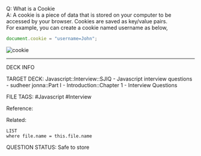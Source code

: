 Q: What is a Cookie  
A: A cookie is a piece of data that is stored on your computer to be accessed by your browser. Cookies are saved as key/value pairs.  
For example, you can create a cookie named username as below,
```javascript
document.cookie = "username=John";
```
![cookie](../../../../images/cookie.png)
<!--ID: 1693596720037-->

---

DECK INFO

TARGET DECK: Javascript::Interview::SJIQ - Javascript interview questions - sudheer jonna::Part I - Introduction::Chapter 1 - Interview Questions

FILE TAGS: #Javascript #Interview

Reference:

Related:

```dataview
LIST
where file.name = this.file.name
```

QUESTION STATUS: Safe to store
